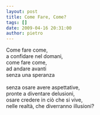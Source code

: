 ```yaml
---
layout: post
title: Come Fare, Come?
tags: []
date: 2009-04-16 20:31:00
author: pietro
---
```

Come fare come,<br/>a confidare nel domani,<br/>come fare come,<br/>ad andare avanti<br/>senza una speranza<br/><br/>senza osare avere aspettative,<br/>pronte a diventare delusioni,<br/>osare credere in ciò che si vive,<br/>nelle realtà, che diverranno illusioni?
